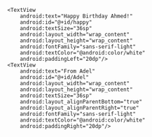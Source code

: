 <RelativeLayout xmlns:android="http://schemas.android.com/apk/res/android"
    xmlns:tools="http://schemas.android.com/tools"
    android:layout_width="match_parent"
    android:layout_height="match_parent"
    tools:context=".MainActivity">
    <ImageView
        android:layout_width="match_parent"
        android:layout_height="match_parent"
        android:layout_alignParentStart="true"
        android:layout_alignParentTop="true"
        android:src="@drawable/androidparty"
        android:scaleType="centerCrop"/>

    <TextView
        android:text="Happy Birthday Ahmed!"
        android:id="@+id/happy"
        android:textSize="36sp"
        android:layout_width="wrap_content"
        android:layout_height="wrap_content"
        android:fontFamily="sans-serif-light"
        android:textColor="@android:color/white"
        android:paddingLeft="20dp"/>
    <TextView
        android:text="From Adel"
        android:id="@+id/Adel"
        android:layout_width="wrap_content"
        android:layout_height="wrap_content"
        android:textSize="36sp"
        android:layout_alignParentBottom="true"
        android:layout_alignParentRight="true"
        android:fontFamily="sans-serif-light"
        android:textColor="@android:color/white"
        android:paddingRight="20dp"/>




</RelativeLayout>
